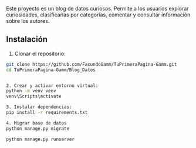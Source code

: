 
Este proyecto es un blog de datos curiosos. Permite a los usuarios explorar curiosidades, clasificarlas por categorías, comentar y consultar información sobre los autores.

## Instalación

1. Clonar el repositorio:

```bash
git clone https://github.com/FacundoGamm/TuPrimeraPagina-Gamm.git
cd TuPrimeraPagina-Gamm/Blog_Datos


2. Crear y activar entorno virtual:
python -m venv venv
venv\Scripts\activate    

3. Instalar dependencias:
pip install -r requirements.txt

4. Migrar base de datos
python manage.py migrate

python manage.py runserver

